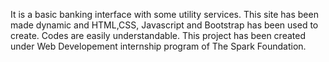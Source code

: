 It is a basic banking interface with some utility services. This site has been made dynamic and HTML,CSS, Javascript and Bootstrap has been used to create. Codes are easily understandable. This project has been created under Web Developement internship program of The Spark Foundation.